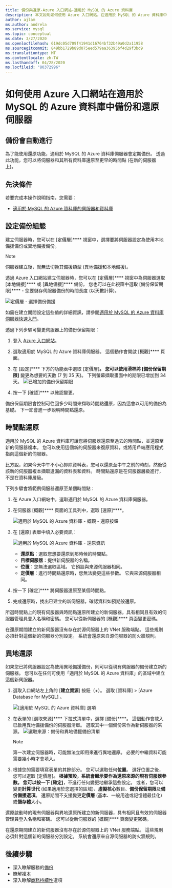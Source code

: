 ```yaml
---
title: 備份與還原-Azure 入口網站-適用於 MySQL 的 Azure 資料庫
description: 本文說明如何使用 Azure 入口網站，在適用於 MySQL 的 Azure 資料庫中還原伺服器。
author: ajlam
ms.author: andrela
ms.service: mysql
ms.topic: conceptual
ms.date: 3/27/2020
ms.openlocfilehash: 619dc05d709f41941d16764bf32b49a0d2a11958
ms.sourcegitcommit: 849bb1729b89d075eed579aa36395bf4d29f3bd9
ms.translationtype: MT
ms.contentlocale: zh-TW
ms.lasthandoff: 04/28/2020
ms.locfileid: "80372996"
---
```

# <a name="how-to-backup-and-restore-a-server-in-azure-database-for-mysql-using-the-azure-portal"></a>如何使用 Azure 入口網站在適用於 MySQL 的 Azure 資料庫中備份和還原伺服器

## <a name="backup-happens-automatically"></a>備份會自動進行
為了能使用還原功能，適用於 MySQL 的 Azure 資料庫伺服器會定期備份。 透過此功能，您可以將伺服器和其所有資料庫還原至更早的時間點 (在新的伺服器上)。

## <a name="prerequisites"></a>先決條件
若要完成本操作說明指南，您需要：
- [適用於 MySQL 的 Azure 資料庫的伺服器和資料庫](quickstart-create-mysql-server-database-using-azure-portal.md)

## <a name="set-backup-configuration"></a>設定備份組態

建立伺服器時，您可以在 [定價層]**** 視窗中，選擇要將伺服器設定為使用本地備援備份或異地備援備份。

> [!NOTE]
> 伺服器建立後，就無法切換其備援類型 (異地備援和本地備援)。
>

透過 Azure 入口網站建立伺服器時，您可以在 [定價層]**** 視窗中為伺服器選取 [本地備援]**** 或 [異地備援]**** 備份。 您也可以在此視窗中選取 [備份保留期限]**** - 您要儲存伺服器備份的時間長度 (以天數計算)。

   ![定價層 - 選擇備份備援](./media/howto-restore-server-portal/pricing-tier.png)

如需在建立期間設定這些值的詳細資訊，請參閱[適用於 MySQL 的 Azure 資料庫伺服器快速入門](quickstart-create-mysql-server-database-using-azure-portal.md)。

透過下列步驟可變更伺服器上的備份保留期限：
1. 登入 [Azure 入口網站](https://portal.azure.com/)。
2. 選取適用於 MySQL 的 Azure 資料庫伺服器。 這個動作會開啟 [概觀]**** 頁面。
3. 在 [設定]**** 下方的功能表中選取 [定價層]****。 您可以使用滑桿將 [備份保留期限]**** 變更為想要的天數 (7 到 35 天)。
下列螢幕擷取畫面中的期限已增加到 34 天。
![已增加的備份保留期限](./media/howto-restore-server-portal/3-increase-backup-days.png)

4. 按一下 [確認]**** 以確認變更。

備份保留期限會控制可往回多少時間來擷取時間點還原，因為這會以可用的備份為基礎。 下一節會進一步說明時間點還原。 

## <a name="point-in-time-restore"></a>時間點還原
適用於 MySQL 的 Azure 資料庫可讓您將伺服器還原至過去的時間點，並還原至新的伺服器複本。 您可以使用這個新的伺服器來復原資料，或將用戶端應用程式指向這個新的伺服器。

比方說，如果今天中午不小心卸除資料表，您可以還原至中午之前的時刻，然後從該新的伺服器複本擷取遺漏的資料表和資料。 時間點還原是在伺服器層級進行，不是在資料庫層級。

下列步驟會將範例伺服器還原至某個時間點︰
1. 在 Azure 入口網站中，選取適用於 MySQL 的 Azure 資料庫伺服器。 

2. 在伺服器 [概觀]**** 頁面的工具列中，選取 [還原]****。

   ![適用於 MySQL 的 Azure 資料庫 - 概觀 - 還原按鈕](./media/howto-restore-server-portal/2-server.png)

3. 在 [還原] 表單中填入必要資訊︰

   ![適用於 MySQL 的 Azure 資料庫 - 還原資訊](./media/howto-restore-server-portal/3-restore.png)
   - **還原點**：選取您想要還原到那時候的時間點。
   - **目標伺服器**：提供新伺服器的名稱。
   - **位置**：您無法選取區域。 它預設與來源伺服器相同。
   - **定價層**：進行時間點還原時，您無法變更這些參數。 它與來源伺服器相同。 

4. 按一下 [確定]**** 將伺服器還原至某個時間點。 

5. 完成還原時，找出已建立的新伺服器，確認資料如預期般還原。

所選時間點上的現有伺服器與時間點還原所建立的新伺服器，具有相同且有效的伺服器管理員登入名稱和密碼。 您可以從新伺服器的 [概觀]**** 頁面變更密碼。

在還原期間建立的新伺服器沒有存在於源伺服器上的 VNet 服務端點。 這些規則必須針對這個新的伺服器分別設定。 系統會還原來自源伺服器的防火牆規則。

## <a name="geo-restore"></a>異地還原
如果您已將伺服器設定為使用異地備援備份，則可以從現有伺服器的備份建立新的伺服器。 您可以在任何可使用「適用於 MySQL 的 Azure 資料庫」的區域中建立這個新伺服器。  

1. 選取入口網站左上角的 [**建立資源**] 按鈕（+）。 選取 [資料庫]   > [Azure Database for MySQL]  。

   ![[適用於 MySQL 的 Azure 資料庫] 選項](./media/howto-restore-server-portal/2_navigate-to-mysql.png)

2. 在表單的 [選取來源]**** 下拉式清單中，選擇 [備份]****。 這個動作會載入已啟用異地備援備份的伺服器清單。 選取其中一個備份來作為新伺服器的來源。
   ![選取來源：備份和異地備援備份清單](./media/howto-restore-server-portal/2-georestore.png)

   > [!NOTE]
   > 第一次建立伺服器時，可能無法立即用來進行異地還原。 必要的中繼資料可能需要幾小時才會填入。
   >

3. 根據您的需要填寫表單的其餘部分。 您可以選取任何**位置**。 選好位置之後，您可以選取 [定價層]****。 根據預設，系統會顯示要作為還原來源的現有伺服器參數。 您可以按一下 [確定]****，不進行任何變更地繼承這些設定。 或者，您可以變更**計算世代** (如果適用於您選擇的區域)、**虛擬核心**數目、**備份保留期限**及**備份備援選項**。 還原期間不支援變更**定價層** (基本、一般用途或記憶體最佳化) 或**儲存體**大小。

還原啟動時的現有伺服器與異地還原所建立的新伺服器，具有相同且有效的伺服器管理員登入名稱和密碼。 您可以從新伺服器的 [概觀]**** 頁面變更密碼。

在還原期間建立的新伺服器沒有存在於源伺服器上的 VNet 服務端點。 這些規則必須針對這個新的伺服器分別設定。 系統會還原來自源伺服器的防火牆規則。

## <a name="next-steps"></a>後續步驟
- 深入瞭解服務的[備份](concepts-backup.md)
- 瞭解[複本](concepts-read-replicas.md)
- 深入瞭解[商務持續性](concepts-business-continuity.md)選項
